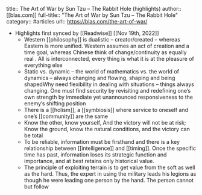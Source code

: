 title:: The Art of War by Sun Tzu – The Rabbit Hole (highlights)
author:: [[blas.com]]
full-title:: "The Art of War by Sun Tzu – The Rabbit Hole"
category:: #articles
url:: https://blas.com/the-art-of-war/

- Highlights first synced by [[Readwise]] [[Nov 19th, 2022]]
	- Western [[philosophy]] is dualistic – creator/created – whereas Eastern is more unified. Western assumes an act of creation and a time goal, whereas Chinese think of change/continuity as equally real . All is interconnected, every thing is what it is at the pleasure of everything else
	- Static vs. dynamic – the world of mathematics vs. the world of dynamics – always changing and flowing, shaping and being shapedWhy need flexibility in dealing with situations – things always changing. One must find security by revisiting and redefining one’s own strength by immediate yet unannounced responsiveness to the enemy’s shifting position
	- There is a [[holism]], a [[symbiosis]] where service to oneself and one’s [[community]] are the same
	- Know the other, know yourself, And the victory will not be at risk; Know the ground, know the natural conditions, and the victory can be total
	- To be reliable, information must be firsthand and there is a key relationship between [[intelligence]] and [[timing]]. Once the specific time has past, information loses its strategic function and importance, and at best retains only historical value.
	- The principle of exploiting terrain is to get value from the soft as well as the hard. Thus, the expert in using the military leads his legions as though he were leading one person by the hand. The person cannot but follow